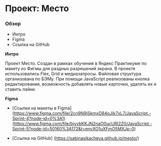 # Проект: Место

### Обзор
* Интро
* Figma
* Ссылка на GitHub

**Интро**

Проект Место.
Создан в рамках обучения в Яндекс Практикуме по макету из Фигмы для раздных разрешений экрана.
В проекте использовались Flex, Grid и медиазапросы. 
Файловая структура организована по БЭМу.
При помощи JavaScript реализованы кнопка редактирования, возможность добавлять новые карточки, удалять их и ставить лайки.

**Figma**

* [Ссылки на макеты в Figma]
(https://www.figma.com/file/2cn9N9jSkmxD84oJik7xL7/JavaScript.-Sprint-4?node-id=0%3A1)
(https://www.figma.com/file/bjyvbKKJN2naO0ucURl2Z0/JavaScript.-Sprint-5?node-id=50160%3A172&t=envXO1uXFmO5MXJp-0)

* [Ссылка на GitHub]
(https://sabinasikacheva.github.io/mesto/)
